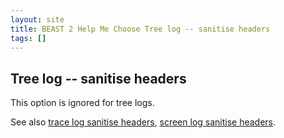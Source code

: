 ```yaml
---
layout: site
title: BEAST 2 Help Me Choose Tree log -- sanitise headers
tags: []
---
```


## Tree log -- sanitise headers

This option is ignored for tree logs.

See also [trace log sanitise headers](../../tracelog/sanitiseHeaders/), [screen log sanitise headers](../../screenlog/sanitiseHeaders/).